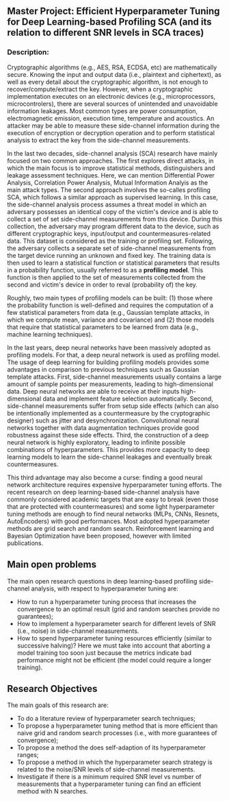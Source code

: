 ## Master Project: Efficient Hyperparameter Tuning for Deep Learning-based Profiling SCA (and its relation to different SNR levels in SCA traces)

### Description:

Cryptographic algorithms (e.g., AES, RSA, ECDSA, etc) are mathematically secure. Knowing the input and output data (i.e., plaintext and ciphertext), as well as every detail about the cryptographic 
algorithm, is not enough to recover/compute/extract the key. However, when a cryptographic implementation executes on an electronic devices (e.g., microprocessors, microcontrolers),
there are several sources of unintended and unavoidable information leakages. Most common types are power consumption, electromagnetic emission, execution time, temperature and acoustics.
An attacker may be able to measure these side-channel information during the execution of encryption or decryption operation and to perform statistical analysis to extract the key from 
the side-channel measurements.  

In the last two decades, side-channel analysis (SCA) research have mainly focused on two common approaches. 
The first explores direct attacks, in which the main focus is to improve statistical methods, distinguishers and leakage assessment 
techniques. Here, we can mention Differential Power Analysis, Correlation Power Analysis, Mutual Information Analyis as the main attack
types. The second approach involves the so-calles profiling SCA, which follows a similar approach as supervised learning. In this case, the 
side-channel analysis process assumes a threat model in which an adversary possesses an identical copy of the victim's device and is able to 
collect a set of set side-channel measurements from this device. During this collection, the adversary may program different data to the device,
such as different cryptographic keys, input/output and countermeasures-related data. This dataset is considered as the training or profiling set.
Following, the adversary collects a separate set of side-channel measurements from the target device running an unknown and fixed key. 
The training data is then used to learn a statistical function or statistical parameters that results in a probability function, usually 
referred to as a **profiling model**. This function is then applied to the set of measurements collected from the second and victim's device in order to reval (probability of) the key.

Roughly, two main types of profiling models can be built: (1) those where the probability function is well-defined and requires the computation
of a few statistical parameters from data (e.g., Gaussian template attacks, in which we compute mean, variance and covariance) and (2) those models that 
require that statistical parameters to be learned from data (e.g., machine learning techniques).

In the last years, deep neural networks have been massively adopted as profiling models. For that, a deep neural network is used as profiling model.
The usage of deep learning for building profiling models provides some advantages in comparison to previous techniques such as Gaussian template attacks. 
First, side-channel measurements usually contains a large amount of sample points per measurements, leading to high-dimensional data. Deep neural networks
are able to receive at their inputs high-dimensional data and implement feature selection automatically. Second, side-channel measurements suffer from
setup side effects (which can also be intentionally implemented as a countermeasure by the cryptographic designer) such as jitter and desynchronization. 
Convolutional neural networks together with data augmentation techniques provide good robustness against these side effects. Third, the construction of a deep
neural network is highly exploratory, leading to infinite possible combinations of hyperparameters. This provides more capacity to deep learning models to learn the 
side-channel leakages and eventually break countermeasures. 

This third advantage may also become a curse: finding a good neural network architecture requires expensive hyperparameter tuning efforts. The recent 
research on deep learning-based side-channel analysis have commonly considered academic targets that are easy to break (even those that are protected with countermeasures)
and some light hyperparameter tuning methods are enough to find neural networks (MLPs, CNNs, Resnets, AutoEncoders) with good performances. Most adopted
hyperparameter methods are grid search and random search. Reinforcement learning and Bayesian Optimization have been proposed, however with limited publications.

## Main open problems

The main open research questions in deep learning-based profiling side-channel analysis, with respect to hyperparameter tuning are:
- How to run a hyperparameter tuning process that increases the convergence to an optimal result (grid and random searches provide no guarantees);
- How to implement a hyperparameter search for different levels of SNR (i.e., noise) in side-channel measurements.
- How to spend hyperparameter tuning resources efficiently (similar to successive halving)? Here we must take into account that aborting a model training too soon just because the metrics indicate bad performance might not be efficient (the model could require a longer training).

## Research Objectives

The main goals of this research are:
- To do a literature review of hyperparameter search techniques;
- To propose a hyperparameter tuning method that is more efficient than naive grid and random search processes (i.e., with more guarantees of convergence);
- To propose a method the does self-adaption of its hyperparameter ranges;
- To propose a method in which the hyperparameter search strategy is related to the noise/SNR levels of side-channel measurements.
- Investigate if there is a minimum required SNR level vs number of measurements that a hyperparameter tuning can find an efficient method with N searches. 





